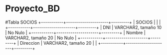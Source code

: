 # Proyecto_BD

#Tabla SOCIOS
+-----------+---------------------+---------+
| SOCIOS    |                     |         |
+-----------+---------------------+---------+
| DNI       | VARCHAR2, tamaño 10 | No Nulo |
+-----------+---------------------+---------+
| Nombre    | VARCHAR2, tamaño 20 | No Nulo |
+-----------+---------------------+---------+
| Direccion | VARCHAR2, tamaño 20 |         |
+-----------+---------------------+---------+
